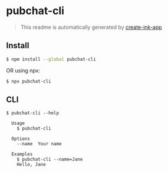 # pubchat-cli

> This readme is automatically generated by [create-ink-app](https://github.com/vadimdemedes/create-ink-app)


## Install

```bash
$ npm install --global pubchat-cli
```
OR using npx: 

```bash
$ npx pubchat-cli
```


## CLI

```
$ pubchat-cli --help

  Usage
    $ pubchat-cli

  Options
    --name  Your name

  Examples
    $ pubchat-cli --name=Jane
    Hello, Jane
```
